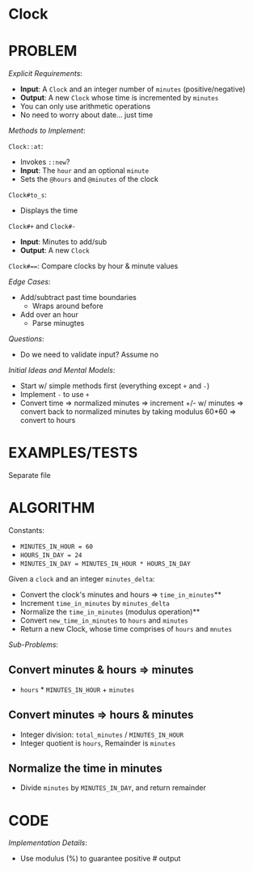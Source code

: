 # Clock

# PROBLEM

*Explicit Requirements*:
- **Input**: A `Clock` and an integer number of `minutes` (positive/negative)
- **Output**: A new `Clock` whose time is incremented by `minutes`
- You can only use arithmetic operations
- No need to worry about date... just time

*Methods to Implement*:

`Clock::at`:
- Invokes `::new`?
- **Input**: The `hour` and an optional `minute`
- Sets the `@hours` and `@minutes` of the clock

`Clock#to_s`:
- Displays the time

`Clock#+` and `Clock#-`
- **Input**: Minutes to add/sub
- **Output**: A new `Clock`

`Clock#==`: Compare clocks by hour & minute values

*Edge Cases*:
- Add/subtract past time boundaries
  - Wraps around before
- Add over an hour
  - Parse minugtes

*Questions*:
- Do we need to validate input? Assume no

*Initial Ideas and Mental Models*:
- Start w/ simple methods first (everything except `+` and `-`)
- Implement `-` to use `+`
- Convert time => normalized minutes => increment +/- w/ minutes => convert back to normalized minutes by taking modulus 60*60 => convert to hours

# EXAMPLES/TESTS

Separate file

# ALGORITHM

Constants:
- `MINUTES_IN_HOUR = 60`
- `HOURS_IN_DAY = 24`
- `MINUTES_IN_DAY = MINUTES_IN_HOUR * HOURS_IN_DAY`

Given a `clock` and an integer `minutes_delta`:
- Convert the clock's minutes and hours => `time_in_minutes`**
- Increment `time_in_minutes` by `minutes_delta`
- Normalize the `time_in_minutes` (modulus operation)**
- Convert `new_time_in_minutes` to `hours` and `minutes`  
- Return a new Clock, whose time comprises of `hours` and `mnutes`

*Sub-Problems*:

## Convert minutes & hours => minutes

- `hours` * `MINUTES_IN_HOUR` + `minutes`

## Convert minutes => hours & minutes

- Integer division: `total_minutes` / `MINUTES_IN_HOUR`
- Integer quotient is `hours`, Remainder is `minutes`

## Normalize the time in minutes

- Divide `minutes` by `MINUTES_IN_DAY`, and return remainder

# CODE

*Implementation Details*:
- Use modulus (%) to guarantee positive # output
